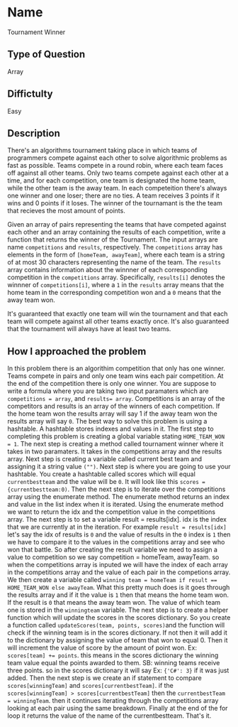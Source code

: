 # Name 

Tournament Winner

## Type of Question

Array

## Diffictulty

Easy

## Description

There's an algorithms tournament taking place in which teams of programmers compete against each other to solve algorithmic problems as fast as possible. Teams compete in a round robin, where each team faces off against all other teams. Only two teams compete against each other at a time, and for each competition, one team is designated the home team, while the other team is the away team. In each competeition there's always one winner and one loser; there are no ties. A team receives 3 points if it wins and 0 points if it loses. The winner of the tournamant is the the team that recieves the most amount of points. 

Given an array of pairs representing the teams that have competed against each other and an array containing the results of each competition, write a function that returns the winner of the Tournament. The input arrays are name `competitions` and `results`, respectively. The `competitions` array has elements in the form of `[homeTeam, awayTeam]`, where each team is a string of at most 30 characters representing the name of the team. The `results` array contains information about the winnner of each corresponding competition in the `competitions` array. Specifically, `results[i]` denotes the winnner of `competitions[i]`, where a `1` in the `results` array means that the home team in the corresponding competition won and a `0` means that the away team won. 

It's guaranteed that exactly one team will win the tournament and that each team will compete against all other teams exactly once. It's also guaranteed that the tournament will always have at least two teams. 

## How I approached the problem

In this problem there is an algorithim competition that only has one winner. Teams compete in pairs and only one team wins each pair competition. At the end of the competition there is only one winner. You are suppose to write a formula where you are taking two input paramaters which are `competitions = array`, and `results= array`. Competitions is an array of the competitors and results is an array of the winners of each competition. If the home team won the results array will say 1 if the away team won the results array will say `0`. The best way to solve this problem is using a hashtable. A hashtable stores indexes and values in it. The first step to completing this problem is creating a global variable stating `HOME_TEAM_WON = 1`. The next step is creating a method called tournament winner where it takes in two paramaters. It takes in the competitions array and the results array. Next step is creating a variable called current best team and assigning it a string value `("")`. Next step is where you are going to use your hashtable. You create a hashtable called scores which will equal `currentbestteam` and the value will be `0`. It will look like this `scores = {currentbestteam:0)`. Then the next step is to iterate over the competitions array using the enumerate method. The enumerate method returns an index and value in the list index when it is iterated. Using the enumerate method we want to return the idx and the competition value in the competitions array. The next step is to set a variable result = results[idx]. idx is the index that we are currently at in the iteration. For example `result = results[idx]` let's say the idx of results is `0` and the value of results in the `0` index is `1` then we have to compare it to the values in the competitions array and see who won that battle. So after creating the result variable we need to assign a value to competition so we say competition = homeTeam, awayTeam. so when the competitions array is inputed we will have the index of each array in the competitions array and the value of each pair in the competions array.  We then create a variable called `winning team = homeTeam if result == HOME_TEAM_WON else awayTeam`. What this pretty much does is it goes through the results array and if it the value is `1` then that means the home team won. If the result is `0` that means the away team won. The value of which team one is stored in the `winningteam` variable. The next step is to create a helper function which will update the scores in the scores dictionary. So you create a function called `updateScores(team, points, scores)`and the function will check if the winning team is in the scores dictionary. If not then it will add it to the dictionary by assigning the value of team that won to equal 0. Then it will increment the value of score by the amount of point won. Ex: `scores[team] += points`. this means in the scores dictionary the winning team value equal the points awarded to them. SB: winning teams receive three points. so in the scores dictionary it will say Ex: `{'C#': 3}` if it was just added. Then the next step is we create an if statement to compare `scores[winningTeam]` and `scores[currentbestTeam]`. if the `scores[winningTeam] > scores[currentbestTeam]` then the `currentbestTeam = winningTeam`. then it continues iterating through the competitions array looking at each pair using the same breakdown. Finally at the end of the for loop it returns the value of the name of the currentbestteam. That's it. 